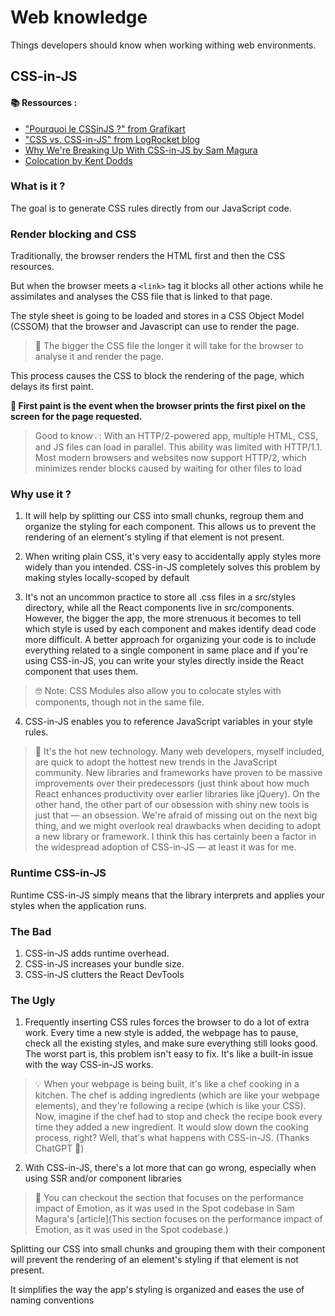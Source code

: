 # Web knowledge

Things developers should know when working withing web environments.

## CSS-in-JS

#### 📚 Ressources : 
- ["Pourquoi le CSSinJS ?" from Grafikart](https://grafikart.fr/tutoriels/css-in-js-1363)
- ["CSS vs. CSS-in-JS" from LogRocket blog](https://blog.logrocket.com/css-vs-css-in-js/)
- [Why We're Breaking Up With CSS-in-JS by Sam Magura](https://dev.to/srmagura/why-were-breaking-up-wiht-css-in-js-4g9b)
- [Colocation by Kent Dodds](https://kentcdodds.com/blog/colocation)

### What is it ? 

The goal is to generate CSS rules directly from our JavaScript code. 

### Render blocking and CSS 

Traditionally, the browser renders the HTML first and then the CSS resources. 

But when the browser meets a `<link>` tag it blocks all other actions while he assimilates and analyses the CSS file that is linked to that page. 

The style sheet is going to be loaded and stores in a CSS Object Model (CSSOM) that the browser and Javascript can use to render the page. 

> 🚨 The bigger the CSS file the longer it will take for the browser to analyse it and render the page.

This process causes the CSS to block the rendering of the page, which delays its first paint. 


**🎨 First paint is the event when the browser prints the first pixel on the screen for the page requested.**

> Good to know💡: With an HTTP/2-powered app, multiple HTML, CSS, and JS files can load in parallel. This ability was limited with HTTP/1.1. Most modern browsers and websites now support HTTP/2, which minimizes render blocks caused by waiting for other files to load

### Why use it ? 

1. It will help by splitting our CSS into small chunks, regroup them and organize the styling for each component. This allows us to prevent the rendering of an element's styling if that element is not present.
   
2. When writing plain CSS, it's very easy to accidentally apply styles more widely than you intended. CSS-in-JS completely solves this problem by making styles locally-scoped by default

3. It's not an uncommon practice to store all .css files in a src/styles directory, while all the React components live in src/components. However, the bigger the app, the more strenuous it becomes to tell which style is used by each component and makes identify dead code more difficult. A better approach for organizing your code is to include everything related to a single component in same place and if you're using CSS-in-JS, you can write your styles directly inside the React component that uses them.

> 🤓 Note: CSS Modules also allow you to colocate styles with components, though not in the same file.

4. CSS-in-JS enables you to reference JavaScript variables in your style rules.

> 🚨 It's the hot new technology. Many web developers, myself included, are quick to adopt the hottest new trends in the JavaScript community. New libraries and frameworks have proven to be massive improvements over their predecessors (just think about how much React enhances productivity over earlier libraries like jQuery). On the other hand, the other part of our obsession with shiny new tools is just that — an obsession. We're afraid of missing out on the next big thing, and we might overlook real drawbacks when deciding to adopt a new library or framework. I think this has certainly been a factor in the widespread adoption of CSS-in-JS — at least it was for me.

### Runtime CSS-in-JS 

Runtime CSS-in-JS simply means that the library interprets and applies your styles when the application runs.

### The Bad 

1. CSS-in-JS adds runtime overhead.
2. CSS-in-JS increases your bundle size.
3. CSS-in-JS clutters the React DevTools

### The Ugly 

1. Frequently inserting CSS rules forces the browser to do a lot of extra work. Every time a new style is added, the webpage has to pause, check all the existing styles, and make sure everything still looks good. The worst part is, this problem isn't easy to fix. It's like a built-in issue with the way CSS-in-JS works.

> 💡 When your webpage is being built, it's like a chef cooking in a kitchen. The chef is adding ingredients (which are like your webpage elements), and they're following a recipe (which is like your CSS). Now, imagine if the chef had to stop and check the recipe book every time they added a new ingredient. It would slow down the cooking process, right? Well, that's what happens with CSS-in-JS. (Thanks ChatGPT 🤖)

2. With CSS-in-JS, there's a lot more that can go wrong, especially when using SSR and/or component libraries

> 🤿 You can checkout the section that focuses on the performance impact of Emotion, as it was used in the Spot codebase in Sam Magura's [article](This section focuses on the performance impact of Emotion, as it was used in the Spot codebase.)

Splitting our CSS into small chunks and grouping them with their component will prevent the rendering of an element's styling if that element is not present. 

It simplifies the way the app's styling is organized and eases the use of naming conventions



